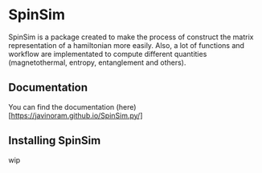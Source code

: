 # SpinSim
SpinSim is a package created to make the process of construct the matrix representation
of a hamiltonian more easily. Also, a lot of functions and workflow are implementated to 
compute different quantities (magnetothermal, entropy, entanglement and others).


## Documentation
You can find the documentation (here)[https://javinoram.github.io/SpinSim.py/]


## Installing SpinSim
wip
